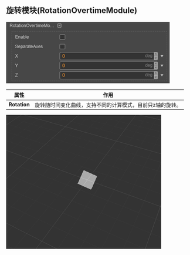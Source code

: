 ## 旋转模块(RotationOvertimeModule)
![](particle-system/rotation_module.png)

属性| 作用
---|---
**Rotation** | 旋转随时间变化曲线，支持不同的计算模式，目前只z轴的旋转。

![](particle-system/rotate_overtime.gif)